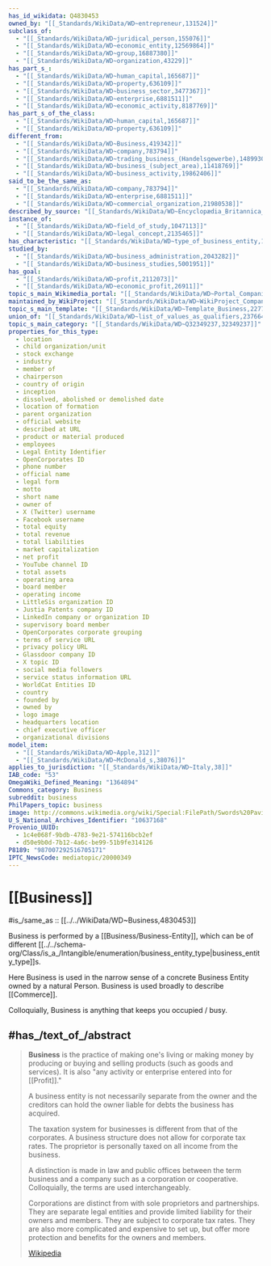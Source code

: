 ```yaml
---
has_id_wikidata: Q4830453
owned_by: "[[_Standards/WikiData/WD~entrepreneur,131524]]"
subclass_of:
  - "[[_Standards/WikiData/WD~juridical_person,155076]]"
  - "[[_Standards/WikiData/WD~economic_entity,12569864]]"
  - "[[_Standards/WikiData/WD~group,16887380]]"
  - "[[_Standards/WikiData/WD~organization,43229]]"
has_part_s_:
  - "[[_Standards/WikiData/WD~human_capital,165687]]"
  - "[[_Standards/WikiData/WD~property,636109]]"
  - "[[_Standards/WikiData/WD~business_sector,3477367]]"
  - "[[_Standards/WikiData/WD~enterprise,6881511]]"
  - "[[_Standards/WikiData/WD~economic_activity,8187769]]"
has_part_s_of_the_class:
  - "[[_Standards/WikiData/WD~human_capital,165687]]"
  - "[[_Standards/WikiData/WD~property,636109]]"
different_from:
  - "[[_Standards/WikiData/WD~Business,419342]]"
  - "[[_Standards/WikiData/WD~company,783794]]"
  - "[[_Standards/WikiData/WD~trading_business_(Handelsgewerbe),1489930]]"
  - "[[_Standards/WikiData/WD~business_(subject_area),11418769]]"
  - "[[_Standards/WikiData/WD~business_activity,19862406]]"
said_to_be_the_same_as:
  - "[[_Standards/WikiData/WD~company,783794]]"
  - "[[_Standards/WikiData/WD~enterprise,6881511]]"
  - "[[_Standards/WikiData/WD~commercial_organization,21980538]]"
described_by_source: "[[_Standards/WikiData/WD~Encyclopædia_Britannica_11th_edition,867541]]"
instance_of:
  - "[[_Standards/WikiData/WD~field_of_study,1047113]]"
  - "[[_Standards/WikiData/WD~legal_concept,2135465]]"
has_characteristic: "[[_Standards/WikiData/WD~type_of_business_entity,1269299]]"
studied_by:
  - "[[_Standards/WikiData/WD~business_administration,2043282]]"
  - "[[_Standards/WikiData/WD~business_studies,5001951]]"
has_goal:
  - "[[_Standards/WikiData/WD~profit,2112073]]"
  - "[[_Standards/WikiData/WD~economic_profit,26911]]"
topic_s_main_Wikimedia_portal: "[[_Standards/WikiData/WD~Portal_Companies,11171715]]"
maintained_by_WikiProject: "[[_Standards/WikiData/WD~WikiProject_Companies,15271936]]"
topic_s_main_template: "[[_Standards/WikiData/WD~Template_Business,22774889]]"
union_of: "[[_Standards/WikiData/WD~list_of_values_as_qualifiers,23766486]]"
topic_s_main_category: "[[_Standards/WikiData/WD~Q32349237,32349237]]"
properties_for_this_type:
  - location
  - child organization/unit
  - stock exchange
  - industry
  - member of
  - chairperson
  - country of origin
  - inception
  - dissolved, abolished or demolished date
  - location of formation
  - parent organization
  - official website
  - described at URL
  - product or material produced
  - employees
  - Legal Entity Identifier
  - OpenCorporates ID
  - phone number
  - official name
  - legal form
  - motto
  - short name
  - owner of
  - X (Twitter) username
  - Facebook username
  - total equity
  - total revenue
  - total liabilities
  - market capitalization
  - net profit
  - YouTube channel ID
  - total assets
  - operating area
  - board member
  - operating income
  - LittleSis organization ID
  - Justia Patents company ID
  - LinkedIn company or organization ID
  - supervisory board member
  - OpenCorporates corporate grouping
  - terms of service URL
  - privacy policy URL
  - Glassdoor company ID
  - X topic ID
  - social media followers
  - service status information URL
  - WorldCat Entities ID
  - country
  - founded by
  - owned by
  - logo image
  - headquarters location
  - chief executive officer
  - organizational divisions
model_item:
  - "[[_Standards/WikiData/WD~Apple,312]]"
  - "[[_Standards/WikiData/WD~McDonald_s,38076]]"
applies_to_jurisdiction: "[[_Standards/WikiData/WD~Italy,38]]"
IAB_code: "53"
OmegaWiki_Defined_Meaning: "1364894"
Commons_category: Business
subreddit: business
PhilPapers_topic: business
image: http://commons.wikimedia.org/wiki/Special:FilePath/Swords%20Pavilions%20Shopping%20Centre.jpg
U_S_National_Archives_Identifier: "10637168"
Provenio_UUID:
  - 1c4e068f-9bdb-4783-9e21-574116bcb2ef
  - d50e9b0d-7b12-4a6c-be99-51b9fe314126
P8189: "987007292516705171"
IPTC_NewsCode: mediatopic/20000349
---
```


# [[Business]]

#is_/same_as :: [[../../WikiData/WD~Business,4830453]] 

Business is performed by a [[Business/Business-Entity]], which can be of different [[../../schema-org/Class/is_a_/Intangible/enumeration/business_entity_type|business_entity_type]]s. 

Here Business is used in the narrow sense of a concrete Business Entity owned by a natural Person. 
Business is used broadly to describe [[Commerce]]. 

Colloquially, Business is anything that keeps you occupied / busy. 

## #has_/text_of_/abstract 


> **Business** is the practice of making one's living or making money 
> by producing or buying and selling products (such as goods and services). 
> It is also "any activity or enterprise entered into for [[Profit]]."
>
> A business entity is not necessarily separate from the owner 
> and the creditors can hold the owner liable for debts the business has acquired. 
> 
> The taxation system for businesses is different from that of the corporates. 
> A business structure does not allow for corporate tax rates. 
> The proprietor is personally taxed on all income from the business.
>
> A distinction is made in law and public offices 
> between the term business and a company such as a corporation or cooperative. 
> Colloquially, the terms are used interchangeably.
>
> Corporations are distinct from with sole proprietors and partnerships. 
> They are separate legal entities and provide limited liability for their owners and members. 
> They are subject to corporate tax rates. 
> They are also more complicated and expensive to set up, 
> but offer more protection and benefits for the owners and members.
>
> [Wikipedia](https://en.wikipedia.org/wiki/Business)




